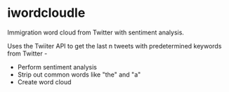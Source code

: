 # iwordcloudle
Immigration word cloud from Twitter with sentiment analysis.

Uses the Twiiter API to get the last n tweets with predetermined keywords from 
Twitter -

* Perform sentiment analysis
* Strip out common words like "the" and "a"
* Create word cloud

